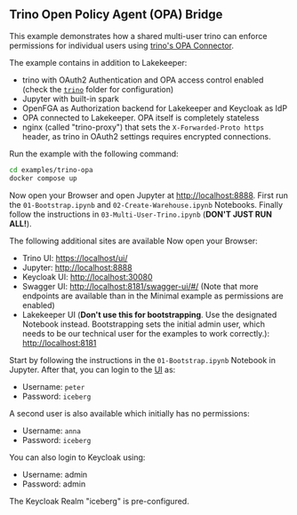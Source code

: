 ## Trino Open Policy Agent (OPA) Bridge
This example demonstrates how a shared multi-user trino can enforce permissions for individual users using [trino's OPA Connector](https://trino.io/docs/current/security/opa-access-control.html). 

The example contains in addition to Lakekeeper:
* trino with OAuth2 Authentication and OPA access control enabled (check the [`trino`](./trino/) folder for configuration)
* Jupyter with built-in spark
* OpenFGA as Authorization backend for Lakekeeper and Keycloak as IdP
* OPA connected to Lakekeeper. OPA itself is completely stateless
* nginx (called "trino-proxy") that sets the `X-Forwarded-Proto https` header, as trino in OAuth2 settings requires encrypted connections.

Run the example with the following command:
```bash
cd examples/trino-opa
docker compose up
```

Now open your Browser and open Jupyter at [http://localhost:8888](http://localhost:8888). First run the `01-Bootstrap.ipynb` and `02-Create-Warehouse.ipynb` Notebooks. Finally follow the instructions in `03-Multi-User-Trino.ipynb` (**DON'T JUST RUN ALL!**).

The following additional sites are available
Now open your Browser:
* Trino UI: [https://localhost/ui/](https://localhost/ui/)
* Jupyter: [http://localhost:8888](http://localhost:8888)
* Keycloak UI: [http://localhost:30080](http://localhost:30080)
* Swagger UI: [http://localhost:8181/swagger-ui/#/](http://localhost:8181/swagger-ui/#/) (Note that more endpoints are available than in the Minimal example as permissions are enabled)
* Lakekeeper UI (**Don't use this for bootstrapping**. Use the designated Notebook instead. Bootstrapping sets the initial admin user, which needs to be our technical user for the examples to work correctly.): [http://localhost:8181](http://localhost:8181)

Start by following the instructions in the `01-Bootstrap.ipynb` Notebook in Jupyter. After that, you can login to the [UI](http://localhost:8181) as:
* Username: `peter`
* Password: `iceberg`

A second user is also available which initially has no permissions:
* Username: `anna`
* Password: `iceberg`

You can also login to Keycloak using:
* Username: admin
* Password: admin

The Keycloak Realm "iceberg" is pre-configured.
